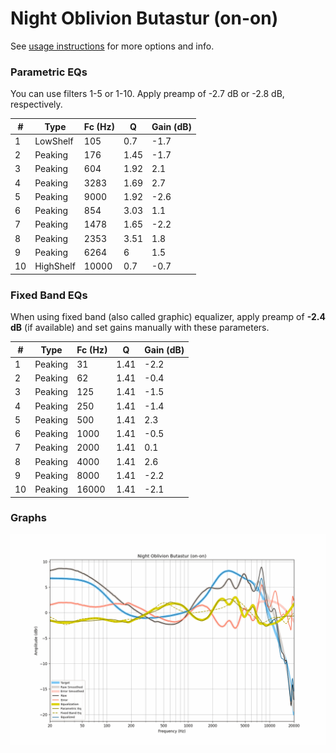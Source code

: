 # Night Oblivion Butastur (on-on)
See [usage instructions](https://github.com/jaakkopasanen/AutoEq#usage) for more options and info.

### Parametric EQs
You can use filters 1-5 or 1-10. Apply preamp of -2.7 dB or -2.8 dB, respectively.

|   # | Type      |   Fc (Hz) |    Q |   Gain (dB) |
|-----|-----------|-----------|------|-------------|
|   1 | LowShelf  |       105 | 0.7  |        -1.7 |
|   2 | Peaking   |       176 | 1.45 |        -1.7 |
|   3 | Peaking   |       604 | 1.92 |         2.1 |
|   4 | Peaking   |      3283 | 1.69 |         2.7 |
|   5 | Peaking   |      9000 | 1.92 |        -2.6 |
|   6 | Peaking   |       854 | 3.03 |         1.1 |
|   7 | Peaking   |      1478 | 1.65 |        -2.2 |
|   8 | Peaking   |      2353 | 3.51 |         1.8 |
|   9 | Peaking   |      6264 | 6    |         1.5 |
|  10 | HighShelf |     10000 | 0.7  |        -0.7 |

### Fixed Band EQs
When using fixed band (also called graphic) equalizer, apply preamp of **-2.4 dB** (if available) and set gains manually with these parameters.

|   # | Type    |   Fc (Hz) |    Q |   Gain (dB) |
|-----|---------|-----------|------|-------------|
|   1 | Peaking |        31 | 1.41 |        -2.2 |
|   2 | Peaking |        62 | 1.41 |        -0.4 |
|   3 | Peaking |       125 | 1.41 |        -1.5 |
|   4 | Peaking |       250 | 1.41 |        -1.4 |
|   5 | Peaking |       500 | 1.41 |         2.3 |
|   6 | Peaking |      1000 | 1.41 |        -0.5 |
|   7 | Peaking |      2000 | 1.41 |         0.1 |
|   8 | Peaking |      4000 | 1.41 |         2.6 |
|   9 | Peaking |      8000 | 1.41 |        -2.2 |
|  10 | Peaking |     16000 | 1.41 |        -2.1 |

### Graphs
![](./Night%20Oblivion%20Butastur%20(on-on).png)
